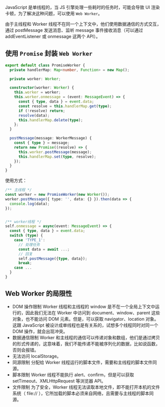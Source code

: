JavaScript 是单线程的，当 JS 引擎处理一些耗时的任务时，可能会导致 UI 渲染卡顿，为了解决这种问题，可以使用 `Web Worker`。

由于主线程和 Worker 线程不在同一个上下文中，他们使用数据通信的方式交互，通过 postMessage 发送消息、监听 message 事件接收消息（可以通过 addEventListener 或 onmessage 这两个 API）。

## 使用 `Promise` 封装 `Web Worker`

```ts
export default class PromiseWorker {
  private handlerMap: Map<number, Function> = new Map();

  private worker: Worker;

  constructor(worker: Worker) {
    this.worker = worker;
    this.worker.onmessage = (event: MessageEvent) => {
      const { type, data } = event.data;
      const resolve = this.handlerMap.get(type);
      if (!resolve) return;
      resolve(data);
      this.handlerMap.delete(type);
    };
  }

  postMessage(message: WorkerMessage) {
    const { type } = message;
    return new Promise((resolve) => {
      this.worker.postMessage(message);
      this.handlerMap.set(type, resolve);
    });
  }
}
```

使用方式：

```ts
/** 主线程 */
const worker = new PromiseWorker(new Worker());
worker.postMessage({ type: '', data: {} }).then(data => {
  console.log(data);
});


/** worker线程 */
self.onmessage = async(event: MessageEvent) => {
  const { type, data } = event.data;
  switch (type) {
    case 'TYPE_1':
      // 处理任务
      const data = await ...;
      // 回复
      self.postMessage({type, data});
      break;
    case ...
  }
}
```

## Web Worker 的局限性

- DOM 操作限制 Worker 线程和主线程的 window 是不在一个全局上下文中运行的，因此我们无法在 Worker 中访问到 document、window、parent 这些对象，也不能访问 DOM 元素。但是，可以获取 navigator、location 对象。这跟 JavaScript 被设计成单线程也是有关系的，试想多个线程同时对同一个 DOM 操作，就会出现冲突。
- 数据通信限制 Worker 和主线程的通信可以传递对象和数组，他们是通过拷贝的形式传递的，这意味着，我们不能传递不能被序列化的数据，比如说函数，否则会报错。
- 无法访问 localStorage。
- 同源限制 分配给 Worker 线程运行的脚本文件，需要和主线程的脚本文件同源。
- 脚本限制 Worker 线程不能执行 alert、confirm，但是可以获取 setTimeout、XMLHttpRequest 等浏览器 API。
- 文件限制 为了安全，Worker 线程无法读取本地文件，即不能打开本机的文件系统（ file:// ），它所加载的脚本必须来自网络，且需要与主线程的脚本同源。
